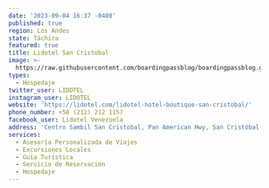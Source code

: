 ```yaml
---
date: '2023-09-04 16:37 -0400'
published: true
region: Los Andes
state: Táchira
featured: true
title: Lidotel San Cristobal
image: >-
  https://raw.githubusercontent.com/boardingpassblog/boardingpassblog.github.io/main/assets/images/LIDOTEL-LOGO.jpg
types:
  - Hospedaje
twitter_user: LIDOTEL
instagram_user: LIDOTEL
website: 'https://lidotel.com/lidotel-hotel-boutique-san-cristobal/'
phone_number: +58 (212) 212 1157
facebook_user: Lidotel Venezuela
address: 'Centro Sambil San Cristobal, Pan American Hwy, San Cristóbal, Táchira '
services:
  - Asesoría Personalizada de Viajes
  - Excursiones Locales
  - Guía Turística
  - Servicio de Reservación
  - Hospedaje
---
```

